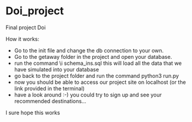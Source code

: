 # Doi_project
Final project Doi

How it works:
- Go to the init file and change the db connection to your own.
- Go to the getaway folder in the project and open your database.
- run the command \i schema_ins.sql this will load all the data that we have simulated into your database
- go back to the project folder and run the command python3 run.py
- now you should be able to access our project site on localhost (or the link provided in the terminal)
- have a look around :-) you could try to sign up and see your recommended destinations...

I sure hope this works 

